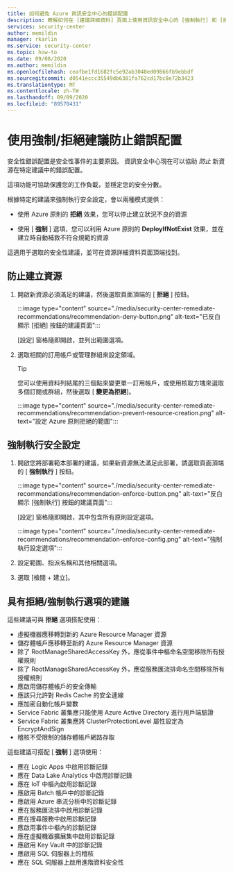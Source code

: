 ```yaml
---
title: 如何避免 Azure 資訊安全中心的錯誤配置
description: 瞭解如何在 [建議詳細資料] 頁面上使用資訊安全中心的 [強制執行] 和 [拒絕] 選項
services: security-center
author: memildin
manager: rkarlin
ms.service: security-center
ms.topic: how-to
ms.date: 09/08/2020
ms.author: memildin
ms.openlocfilehash: ceafbe1fd1682fc5e92ab3048ed09866fb9ebbdf
ms.sourcegitcommit: d0541eccc35549db6381fa762cd17bc8e72b3423
ms.translationtype: MT
ms.contentlocale: zh-TW
ms.lasthandoff: 09/09/2020
ms.locfileid: "89570431"
---
```

# <a name="prevent-misconfigurations-with-enforcedeny-recommendations"></a>使用強制/拒絕建議防止錯誤配置

安全性錯誤配置是安全性事件的主要原因。 資訊安全中心現在可以協助 *防止* 新資源在特定建議中的錯誤配置。 

這項功能可協助保護您的工作負載，並穩定您的安全分數。

根據特定的建議來強制執行安全設定，會以兩種模式提供：

- 使用 Azure 原則的 **拒絕** 效果，您可以停止建立狀況不良的資源

- 使用 [ **強制** ] 選項，您可以利用 Azure 原則的 **DeployIfNotExist** 效果，並在建立時自動補救不符合規範的資源
 
這適用于選取的安全性建議，並可在資源詳細資料頁面頂端找到。

## <a name="prevent-resource-creation"></a>防止建立資源

1. 開啟新資源必須滿足的建議，然後選取頁面頂端的 [ **拒絕** ] 按鈕。

    :::image type="content" source="./media/security-center-remediate-recommendations/recommendation-deny-button.png" alt-text="已反白顯示 [拒絕] 按鈕的建議頁面":::

    [設定] 窗格隨即開啟，並列出範圍選項。 

1. 選取相關的訂用帳戶或管理群組來設定領域。

    > [!TIP]
    > 您可以使用資料列結尾的三個點來變更單一訂用帳戶，或使用核取方塊來選取多個訂閱或群組，然後選取 [ **變更為拒絕**]。

    :::image type="content" source="./media/security-center-remediate-recommendations/recommendation-prevent-resource-creation.png" alt-text="設定 Azure 原則拒絕的範圍":::


## <a name="enforce-a-secure-configuration"></a>強制執行安全設定

1. 開啟您將部署範本部署的建議，如果新資源無法滿足此部署，請選取頁面頂端的 [ **強制執行** ] 按鈕。

    :::image type="content" source="./media/security-center-remediate-recommendations/recommendation-enforce-button.png" alt-text="反白顯示 [強制執行] 按鈕的建議頁面":::

    [設定] 窗格隨即開啟，其中包含所有原則設定選項。 

    :::image type="content" source="./media/security-center-remediate-recommendations/recommendation-enforce-config.png" alt-text="強制執行設定選項":::

1. 設定範圍、指派名稱和其他相關選項。

1. 選取 [檢閱 + 建立]。

## <a name="recommendations-with-denyenforce-options"></a>具有拒絕/強制執行選項的建議

這些建議可與 **拒絕** 選項搭配使用：

- 虛擬機器應移轉到新的 Azure Resource Manager 資源
- 儲存體帳戶應移轉至新的 Azure Resource Manager 資源
- 除了 RootManageSharedAccessKey 外，應從事件中樞命名空間移除所有授權規則
- 除了 RootManageSharedAccessKey 外，應從服務匯流排命名空間移除所有授權規則
- 應啟用儲存體帳戶的安全傳輸
- 應該只允許對 Redis Cache 的安全連線
- 應加密自動化帳戶變數
- Service Fabric 叢集應只能使用 Azure Active Directory 進行用戶端驗證
- Service Fabric 叢集應將 ClusterProtectionLevel 屬性設定為 EncryptAndSign
- 稽核不受限制的儲存體帳戶網路存取


這些建議可搭配 [ **強制** ] 選項使用：

- 應在 Logic Apps 中啟用診斷記錄
- 應在 Data Lake Analytics 中啟用診斷記錄
- 應在 IoT 中樞內啟用診斷記錄
- 應啟用 Batch 帳戶中的診斷記錄
- 應啟用 Azure 串流分析中的診斷記錄
- 應在服務匯流排中啟用診斷記錄
- 應在搜尋服務中啟用診斷記錄
- 應啟用事件中樞內的診斷記錄
- 應在虛擬機器擴展集中啟用診斷記錄
- 應啟用 Key Vault 中的診斷記錄
- 應啟用 SQL 伺服器上的稽核
- 應在 SQL 伺服器上啟用進階資料安全性



